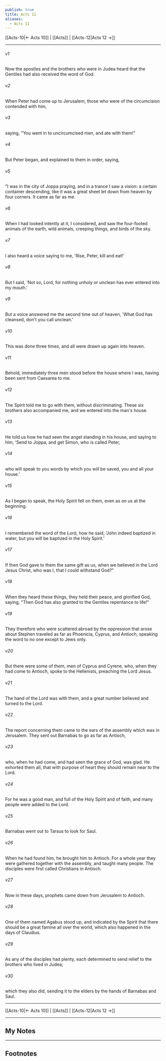 ```yaml
---
publish: true
title: Acts 11
aliases:
  - Acts 11
---
```


[[Acts-10|← Acts 10]] | [[Acts]] | [[Acts-12|Acts 12 →]]
***



###### v1 
Now the apostles and the brothers who were in Judea heard that the Gentiles had also received the word of God. 

###### v2 
When Peter had come up to Jerusalem, those who were of the circumcision contended with him, 

###### v3 
saying, "You went in to uncircumcised men, and ate with them!" 

###### v4 
But Peter began, and explained to them in order, saying, 

###### v5 
"I was in the city of Joppa praying, and in a trance I saw a vision: a certain container descending, like it was a great sheet let down from heaven by four corners. It came as far as me. 

###### v6 
When I had looked intently at it, I considered, and saw the four-footed animals of the earth, wild animals, creeping things, and birds of the sky. 

###### v7 
I also heard a voice saying to me, 'Rise, Peter, kill and eat!' 

###### v8 
But I said, 'Not so, Lord, for nothing unholy or unclean has ever entered into my mouth.' 

###### v9 
But a voice answered me the second time out of heaven, 'What God has cleansed, don't you call unclean.' 

###### v10 
This was done three times, and all were drawn up again into heaven. 

###### v11 
Behold, immediately three men stood before the house where I was, having been sent from Caesarea to me. 

###### v12 
The Spirit told me to go with them, without discriminating. These six brothers also accompanied me, and we entered into the man's house. 

###### v13 
He told us how he had seen the angel standing in his house, and saying to him, 'Send to Joppa, and get Simon, who is called Peter, 

###### v14 
who will speak to you words by which you will be saved, you and all your house.' 

###### v15 
As I began to speak, the Holy Spirit fell on them, even as on us at the beginning. 

###### v16 
I remembered the word of the Lord, how he said, 'John indeed baptized in water, but you will be baptized in the Holy Spirit.' 

###### v17 
If then God gave to them the same gift as us, when we believed in the Lord Jesus Christ, who was I, that I could withstand God?" 

###### v18 
When they heard these things, they held their peace, and glorified God, saying, "Then God has also granted to the Gentiles repentance to life!" 

###### v19 
They therefore who were scattered abroad by the oppression that arose about Stephen traveled as far as Phoenicia, Cyprus, and Antioch, speaking the word to no one except to Jews only. 

###### v20 
But there were some of them, men of Cyprus and Cyrene, who, when they had come to Antioch, spoke to the Hellenists, preaching the Lord Jesus. 

###### v21 
The hand of the Lord was with them, and a great number believed and turned to the Lord. 

###### v22 
The report concerning them came to the ears of the assembly which was in Jerusalem. They sent out Barnabas to go as far as Antioch, 

###### v23 
who, when he had come, and had seen the grace of God, was glad. He exhorted them all, that with purpose of heart they should remain near to the Lord. 

###### v24 
For he was a good man, and full of the Holy Spirit and of faith, and many people were added to the Lord. 

###### v25 
Barnabas went out to Tarsus to look for Saul. 

###### v26 
When he had found him, he brought him to Antioch. For a whole year they were gathered together with the assembly, and taught many people. The disciples were first called Christians in Antioch. 

###### v27 
Now in these days, prophets came down from Jerusalem to Antioch. 

###### v28 
One of them named Agabus stood up, and indicated by the Spirit that there should be a great famine all over the world, which also happened in the days of Claudius. 

###### v29 
As any of the disciples had plenty, each determined to send relief to the brothers who lived in Judea; 

###### v30 
which they also did, sending it to the elders by the hands of Barnabas and Saul.

***
[[Acts-10|← Acts 10]] | [[Acts]] | [[Acts-12|Acts 12 →]]

---
## My Notes

---
## Footnotes